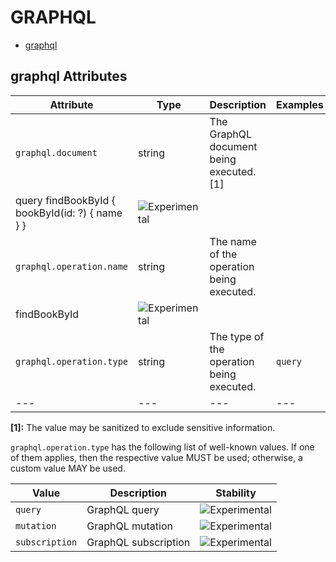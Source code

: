 
<!--- Hugo front matter used to generate the website version of this page:
--->

# GRAPHQL

- [graphql](#graphql)


## graphql Attributes

| Attribute  | Type | Description  | Examples  | Stability |
|---|---|---|---|---|
| `graphql.document` | string | The GraphQL document being executed. [1] | 
query findBookById { bookById(id: ?) { name } } | ![Experimental](https://img.shields.io/badge/-experimental-blue) |
| `graphql.operation.name` | string | The name of the operation being executed.  | 
findBookById | ![Experimental](https://img.shields.io/badge/-experimental-blue) |
| `graphql.operation.type` | string | The type of the operation being executed.  | `query` | ![Experimental](https://img.shields.io/badge/-experimental-blue) |
|---|---|---|---|---|

**[1]:** The value may be sanitized to exclude sensitive information.

`graphql.operation.type` has the following list of well-known values. If one of them applies, then the respective value MUST be used; otherwise, a custom value MAY be used.

| Value  | Description | Stability |
|---|---|---|
| `query` | GraphQL query | ![Experimental](https://img.shields.io/badge/-experimental-blue) |
| `mutation` | GraphQL mutation | ![Experimental](https://img.shields.io/badge/-experimental-blue) |
| `subscription` | GraphQL subscription | ![Experimental](https://img.shields.io/badge/-experimental-blue) |

